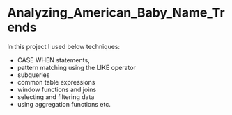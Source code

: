 # Analyzing_American_Baby_Name_Trends

In this project I used below techniques: 
* CASE WHEN statements, 
* pattern matching using the LIKE operator
* subqueries
* common table expressions
* window functions and joins
* selecting and filtering data
* using aggregation functions etc.

